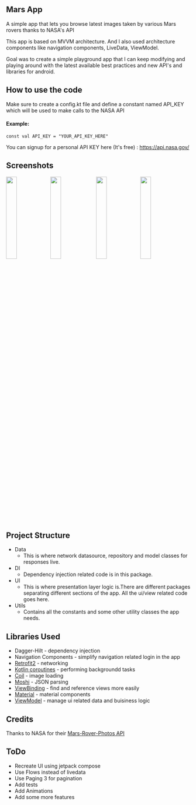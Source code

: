 ## Mars App
A simple app that lets you browse latest images taken by various Mars rovers thanks to NASA's API

This app is based on MVVM architecture. And I also used architecture components like navigation components, LiveData, ViewModel.

Goal was to create a simple playground app that I can keep modifying and playing around with the latest available best practices and new API's and libraries for android.

## How to use the code
Make sure to create a config.kt file and define a constant named API_KEY which will be used to make calls to the NASA API

#### Example:

```const val API_KEY = "YOUR_API_KEY_HERE"```

You can signup for a personal API KEY here (It's free) : https://api.nasa.gov/

## Screenshots
<img src="https://imgur.com/yb04MaY.jpg" width=24%><img src="https://imgur.com/B6sML3A.jpg" width=24%>
<img src="https://imgur.com/bPWZkah.jpg" width=24%><img src="https://imgur.com/oqBx6hn.jpg" width=24%>

## Project Structure
* Data
   * This is where network datasource, repository and model classes for responses live.
* DI
   * Dependency injection related code is in this package.
* UI
   * This is where presentation layer logic is.There are different packages separating different sections of the app. All the ui/view related code goes here.
* Utils
   * Contains all the constants and some other utility classes the app needs.

## Libraries Used
* Dagger-Hilt - dependency injection
* Navigation Components - simplify navigation related login in the app
* [Retrofit2](https://square.github.io/retrofit/) - networking
* [Kotlin coroutines](https://github.com/Kotlin/kotlinx.coroutines#user-content-android) - performing backgroundd tasks
* [Coil](https://github.com/coil-kt/coil) - image loading
* [Moshi](https://github.com/square/moshi) - JSON parsing
* [ViewBinding](https://developer.android.com/topic/libraries/view-binding) - find and reference views more easily
* [Material](https://material.io/develop/android/docs/getting-started/) - material components
* [ViewModel](https://developer.android.com/topic/libraries/architecture/viewmodel) - manage ui related data and buisiness logic

## Credits

Thanks to NASA for their [Mars-Rover-Photos API](https://github.com/chrisccerami/mars-photo-api)

## ToDo
* Recreate UI using jetpack compose
* Use Flows instead of livedata
* Use Paging 3 for pagination
* Add tests
* Add Animations
* Add some more features

